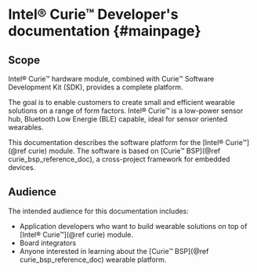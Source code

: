 Intel&reg; Curie&trade; Developer's documentation {#mainpage}
==================================================

Scope
------
Intel&reg; Curie&trade; hardware module, combined with Curie&trade; Software Development Kit (SDK),
provides a complete platform.

The goal is to enable customers to create small and efficient wearable solutions on a range of form factors.
Intel&reg; Curie&trade; is a low-power sensor hub, Bluetooth Low Energie (BLE) capable, ideal for sensor oriented wearables.

This documentation describes the software platform for the [Intel&reg; Curie&trade;](@ref curie) module.
The software is based on [Curie&trade; BSP](@ref curie_bsp_reference_doc), a cross-project framework for embedded devices.

Audience
---------
The intended audience for this documentation includes:
- Application developers who want to build wearable solutions on top of [Intel&reg; Curie&trade;](@ref curie) module.
- Board integrators
- Anyone interested in learning about the [Curie&trade; BSP](@ref curie_bsp_reference_doc) wearable platform.


